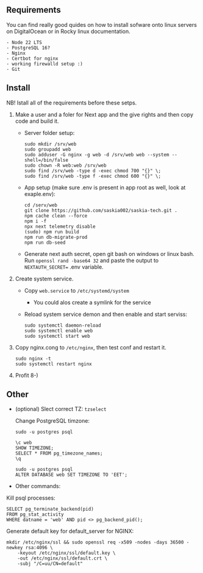## Requirements

You can find really good quides on how to install sofware onto linux servers on DigitalOcean or in Rocky linux documentation.

    - Node 22 LTS
    - PostgreSQL 16?
    - Nginx
    - Certbot for nginx
    - working firewalld setup :)
    - Git

## Install

NB! Istall all of the requirements before these setps.

1. Make a user and a foler for Next app and the give rights and then copy code and build it.

    - Server folder setup:

        ```
        sudo mkdir /srv/web
        sudo groupadd web
        sudo adduser -G nginx -g web -d /srv/web web --system --shell=/bin/false
        sudo chown -R web:web /srv/web
        sudo find /srv/web -type d -exec chmod 700 "{}" \;
        sudo find /srv/web -type f -exec chmod 600 "{}" \;
        ```

    - App setup (make sure .env is present in app root as well, look at exaple.env):

        ```
        cd /serv/web
        git clone https://github.com/saskia002/saskia-tech.git .
        npm cache clean --force
        npm i -f
        npx next telemetry disable
        (sudo) npm run build
        npm run db-migrate-prod
        npm run db-seed
        ```

    - Generate next auth secret, open git bash on windows or linux bash. Run
      `openssl rand -base64 32` and paste the output to `NEXTAUTH_SECRET=` .env variable.

2. Create system service.

    - Copy `web.service` to `/etc/systemd/system`
        - You could alos create a symlink for the service
    - Reload system service demon and then enable and start serviss:

        ```
        sudo systemctl daemon-reload
        sudo systemctl enable web
        sudo systemctl start web
        ```

3. Copy nginx.cong to `/etc/nginx`, then test conf and restart it.

    ```
    sudo nginx -t
    sudo systemctl restart nginx
    ```

4. Profit 8-)

## Other

-   (optional) Slect correct TZ: `tzselect`

    Change PostgreSQL timzone:

    ```
    sudo -u postgres psql

    \c web
    SHOW TIMEZONE;
    SELECT * FROM pg_timezone_names;
    \q

    sudo -u postgres psql
    ALTER DATABASE web SET TIMEZONE TO 'EET';
    ```

-   Other commands:

Kill psql processes:

    SELECT pg_terminate_backend(pid)
    FROM pg_stat_activity
    WHERE datname = 'web' AND pid <> pg_backend_pid();

Generate default key for default_server for NGINX:

    mkdir /etc/nginx/ssl && sudo openssl req -x509 -nodes -days 36500 -newkey rsa:4096 \
        -keyout /etc/nginx/ssl/default.key \
        -out /etc/nginx/ssl/default.crt \
        -subj "/C=uu/CN=default"
